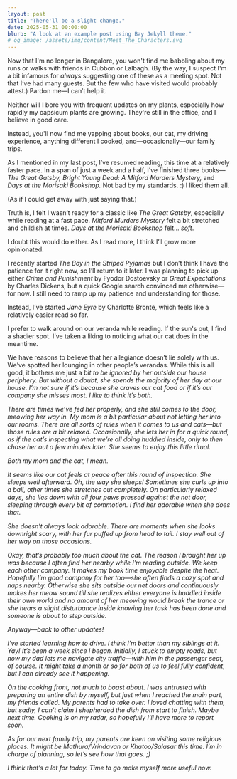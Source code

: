 ```yaml
---
layout: post
title: "There'll be a slight change."
date: 2025-05-31 00:00:00
blurb: "A look at an example post using Bay Jekyll theme."
# og_image: /assets/img/content/Meet_The_Characters.svg
---
```


Now that I'm no longer in Bangalore, you won't find me babbling about my runs or walks with friends in Cubbon or Lalbagh. (By the way, I suspect I'm a bit infamous for <i>always</i> suggesting one of these as a meeting spot. Not that I’ve had many guests. But the few who have visited would probably attest.) Pardon me—I can’t help it.

Neither will I bore you with frequent updates on my plants, especially how rapidly my capsicum plants are growing. They're still in the office, and I believe in good care.

Instead, you'll now find me yapping about books, our cat, my driving experience, anything different I cooked, and—occasionally—our family trips.

As I mentioned in my last post, I’ve resumed reading, this time at a relatively faster pace. In a span of just a week and a half, I’ve finished three books—<i>The Great Gatsby, Bright Young Dead: A Mitford Murders Mystery,</i> and <i>Days at the Morisaki Bookshop.</i> Not bad by my standards. :)
I liked them all.

(As if I could get away with just saying that.)

Truth is, I felt I wasn’t ready for a classic like <i>The Great Gatsby</i>, especially while reading at a fast pace. <i>Mitford Murders Mystery</i> felt a bit stretched and childish at times. <i>Days at the Morisaki Bookshop</i> felt... <i>soft</i>.

I doubt this would do either. As I read more, I think I’ll grow more opinionated.

I recently started <i>The Boy in the Striped Pyjamas</i> but I don’t think I have the patience for it right now, so I’ll return to it later. I was planning to pick up either <i>Crime and Punishment</i> by Fyodor Dostoevsky or <i>Great Expectations</i> by Charles Dickens, but a quick Google search convinced me otherwise—for now. I still need to ramp up my patience and understanding for those.

Instead, I’ve started <i>Jane Eyre</i> by Charlotte Brontë, which feels like a relatively easier read so far.

I prefer to walk around on our veranda while reading. If the sun's out, I find a shadier spot. I’ve taken a liking to noticing what our cat does in the meantime.

We have reasons to believe that her allegiance doesn’t lie solely with us. We’ve spotted her lounging in other people’s verandas. While this is all good, it bothers me just a <i>bit</ii> to be ignored by her outside our house periphery.
But without a doubt, she spends the majority of her day at our house. I’m not sure if it’s because she craves our cat food or if it’s our company she misses most. I like to think it’s both.

There are times we’ve fed her properly, and she still comes to the door, meowing her way in. My mom is a bit particular about not letting her into our rooms. There are all sorts of rules when it comes to us and cats—but those rules are a bit relaxed. Occasionally, she lets her in for a quick round, as if the cat’s inspecting what we’re all doing huddled inside, only to then chase her out a few minutes later. She seems to enjoy this little ritual.

Both my mom and the cat, I mean.

It seems like our cat feels at peace after this round of inspection. She sleeps well afterward. Oh, the way she sleeps! Sometimes she curls up into a ball, other times she stretches out completely. On particularly relaxed days, she lies down with all four paws pressed against the net door, sleeping through every bit of commotion. I find her adorable when she does that.

She doesn’t <i>always</i> look adorable. There are moments when she looks downright scary, with her fur puffed up from head to tail. I stay well out of her way on those occasions.

Okay, that’s probably too much about the cat. The reason I brought her up was because I often find her nearby while I’m reading outside. We keep each other company. It makes my book time enjoyable despite the heat. Hopefully I’m good company for her too—she often finds a cozy spot and naps nearby. Otherwise she sits outside our net doors and continuously makes her <i>meow</i> sound till she realizes either everyone is huddled inside their own world and no amount of her <i>meowing</i> would break the trance or she hears a slight disturbance inside knowing her task has been done and someone is about to step outside.

Anyway—back to other updates!

I’ve started learning how to drive. I <i>think</i> I’m better than my siblings at it. <i>Yay!</i> It’s been a week since I began. Initially, I stuck to empty roads, but now my dad lets me navigate city traffic—with him in the passenger seat, of course. It might take a month or so for both of us to feel fully confident, but I can already see it happening.

On the cooking front, not much to boast about. I was entrusted with preparing an entire dish by myself, but just when I reached the main part, my friends called. My parents had to take over. I loved chatting with them, but sadly, I can’t claim I shepherded the dish from start to finish. Maybe next time. Cooking <i>is</i> on my radar, so hopefully I’ll have more to report soon.

As for our next family trip, my parents are keen on visiting some religious places. It might be Mathura/Vrindavan or Khatoo/Salasar this time. I’m in charge of planning, so let’s see how that goes. ;)

I think that’s a lot for today. Time to go make myself more useful now.
